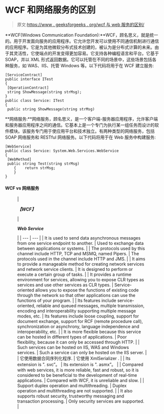 # WCF 和网络服务的区别

> 原文:[https://www . geeksforgeeks . org/wcf 与 web 服务的区别/](https://www.geeksforgeeks.org/difference-between-wcf-and-web-service/)

**WCF(Windows Communication Foundation):**WCF，顾名思义，就是统一的。用于开发面向服务的应用程序。它允许您开发可以使用不同通信机制进行通信的应用程序。它是为其他微软分布式技术创建的，被认为是分布式计算的未来。由于其灵活性，它使端点的开发变得更加容易。它支持各种编程语言和平台。它基于 SOAP，并以 XML 形式返回数据。它可以托管在不同的场景中，这些场景包括各种服务，如 WAS、IIS、托管 Windows 等。以下代码将用于在 WCF 建立服务:

```
[ServiceContract]  
public interface ITest  
{    
 [OperationContract]    
 string ShowMessage(string strMsg);  
}  
public class Service: ITest  
{    
 public string ShowMessage(string strMsg)    
```

**网络服务:**网络服务，顾名思义，是一个客户端-服务器应用程序，允许客户端和服务器应用程序之间的通信。它基本上是一个专门为执行某一组任务而设计的软件模块。该服务专门用于使应用平台和技术独立。有两种类型的网络服务，包括 SOAP 网络服务和 RESTful 网络服务。以下代码将用于在 Web 服务中构建服务:

```
[WebService]  
public class Service: System.Web.Services.WebService  
{  
 [WebMethod]  
 public string Test(string strMsg)    
    {    return strMsg; 
    }  
}  
```

#### **WCF vs 网络服务**

<figure class="table">

| 

***【WCF】***

 | 

***Web Service***

 |
| --- | --- |
| It is used to send data asynchronous messages from one service endpoint to another. | Used to exchange data between applications or systems. |
| The protocols used by this channel include HTTP, TCP and MSMQ, named Pipers. | The protocols used in the channel include HTTP and JMS. |
| It aims to provide a manageable method for creating network services and network service clients. | It is designed to perform or execute a certain group of tasks. |
| It provides a runtime environment for services, allowing you to expose CLR types as services and use other services as CLR types. | Service-oriented allows you to expose the functions of existing code through the network so that other applications can use the functions of your program. |
| Its features include service-oriented, reliable and queued messages, multiple transmission, encoding and interoperability supporting multiple message modes, etc. | Its features include loose coupling, support for document exchange, support for RCF (remote procedure call), synchronization or asynchrony, language independence and interoperability, etc. |
| It is more flexible because this service can be hosted in different types of applications. | Poor flexibility, because it can only be accessed through HTTP. |
| Such services can be hosted on IIS, WAS and Windows services. | Such a service can only be hosted on the IIS server. |
| 它使用数据合同序列化程序. | 它使用 XmlSerializer . |
| Its extension is ". svc”。 | Its extension is ". asmx”。 |
| Compared with web services, it is more reliable, fast and robust, so it is considered to be beneficial to the development of real-time applications. | Compared with WCF, it is unreliable and slow. |
| Support duplex operation and multithreading. | Duplex operation and multithreading are not supported. |
| It also supports robust security, trustworthy messaging and transaction processing. | Only security services are supported. |

</figure>